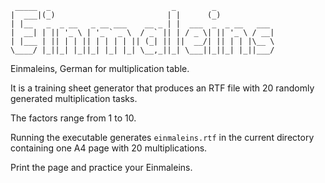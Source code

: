````
 _____  _                           _        _             
|  ___|(_)                         | |      (_)            
| |__   _  _ __   _ __ ___    __ _ | |  ___  _  _ __   ___
|  __| | || '_ \ | '_ ` _ \  / _` || | / _ \| || '_ \ / __|
| |___ | || | | || | | | | || (_| || ||  __/| || | | |\__ \
\____/ |_||_| |_||_| |_| |_| \__,_||_| \___||_||_| |_||___/
````

Einmaleins, German for multiplication table.

It is a training sheet generator that produces an RTF file
with 20 randomly generated multiplication tasks.

The factors range from 1 to 10.

Running the executable generates `einmaleins.rtf` in the current
directory containing one A4 page with 20 multiplications.

Print the page and practice your Einmaleins.